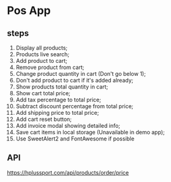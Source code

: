 # Pos App

## steps

1. Display all products;
2. Products live search;
3. Add product to cart;
4. Remove product from cart;
5. Change product quantity in cart (Don't go below 1);
6. Don't add product to cart if it's added already;
7. Show products total quantity in cart;
8. Show cart total price;
9. Add tax percentage to total price;
10. Subtract discount percentage from total price;
11. Add shipping price to total price;
12. Add cart reset button;
13. Add invoice modal showing detailed info;
14. Save cart items in local storage (Unavailable in demo app);
15. Use SweetAlert2 and FontAwesome if possible

## API
https://hplussport.com/api/products/order/price